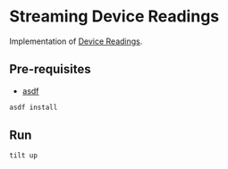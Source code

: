 # Streaming Device Readings

Implementation of [Device Readings](https://github.com/ericbutera/system-design/blob/d009ea56d3babb52dd3f667d3a5973d6152ced72/device-readings/README.md).

## Pre-requisites

- [asdf](https://asdf-vm.com/)

```sh
asdf install
```

## Run

```sh
tilt up
```
